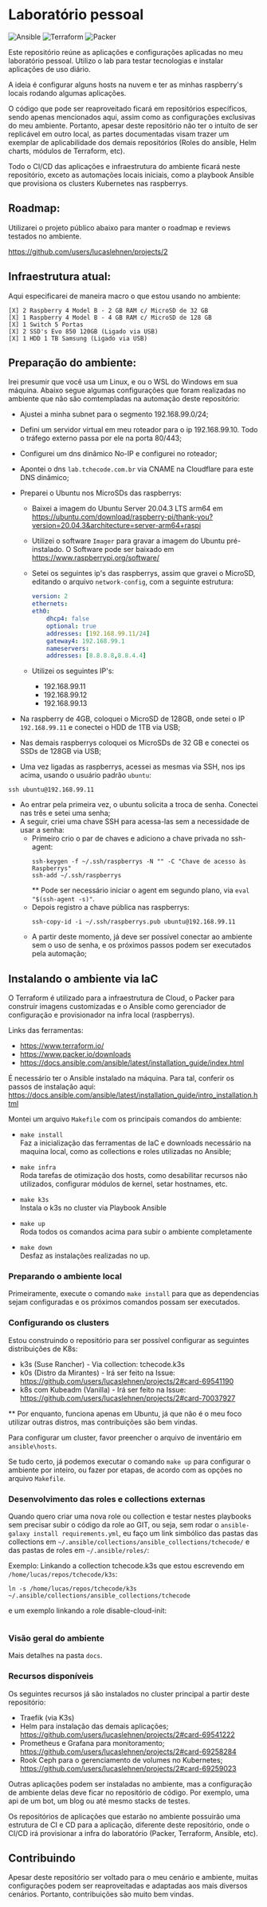 # Laboratório pessoal 

<img src="https://img.shields.io/badge/Ansible->%3D2.11.5-red?style=for-the-badge&logo=ansible&logoColor=white" alt="Ansible">
<img src="https://img.shields.io/badge/Terraform->%3D1.0.7-6a01eb?style=for-the-badge&logo=terraform&logoColor=white" alt="Terraform">
<img src="https://img.shields.io/badge/Packer->%3D1.7.5-blue?style=for-the-badge&logo=packer&logoColor=white" alt="Packer">


Este repositório reúne as aplicações e configurações aplicadas no meu laboratório pessoal. Utilizo o lab para testar tecnologias e instalar aplicações de uso diário. 

A ideia é configurar alguns hosts na nuvem e ter as minhas raspberry's locais rodando algumas aplicações. 

O código que pode ser reaproveitado ficará em repositórios específicos, sendo apenas mencionados aqui, assim como as configurações exclusivas do meu ambiente. Portanto, apesar deste repositório não ter o intuíto de ser replicável em outro local, as partes documentadas visam trazer um exemplar de aplicabilidade dos demais repositórios (Roles do ansible, Helm charts, módulos de Terraform, etc). 

Todo o CI/CD das aplicações e infraestrutura do ambiente ficará neste repositório, exceto as automações locais iniciais, como a playbook Ansible que provisiona os clusters Kubernetes nas raspberrys.

## Roadmap:

Utilizarei o projeto público abaixo para manter o roadmap e reviews testados no ambiente. 

https://github.com/users/lucaslehnen/projects/2

## Infraestrutura atual:

Aqui especificarei de maneira macro o que estou usando no ambiente: 
```
[X] 2 Raspberry 4 Model B - 2 GB RAM c/ MicroSD de 32 GB
[X] 1 Raspberry 4 Model B - 4 GB RAM c/ MicroSD de 128 GB
[X] 1 Switch 5 Portas
[X] 2 SSD's Evo 850 120GB (Ligado via USB)
[X] 1 HDD 1 TB Samsung (Ligado via USB)
```
## Preparação do ambiente:

Irei presumir que você usa um Linux, e ou o WSL do Windows em sua máquina. 
Abaixo segue algumas configurações que foram realizadas no ambiente que não são comtempladas na automação deste repositório:

- Ajustei a minha subnet para o segmento 192.168.99.0/24;
- Defini um servidor virtual em meu roteador para o ip 192.168.99.10. Todo o tráfego externo passa por ele na porta 80/443;
- Configurei um dns dinâmico No-IP e configurei no roteador;
- Apontei o dns `lab.tchecode.com.br` via CNAME na Cloudflare para este DNS dinâmico;
- Preparei o Ubuntu nos MicroSDs das raspberrys:
    - Baixei a imagem do Ubuntu Server 20.04.3 LTS arm64 em 
        https://ubuntu.com/download/raspberry-pi/thank-you?version=20.04.3&architecture=server-arm64+raspi
    - Utilizei o software `Imager` para gravar a imagem do Ubuntu pré-instalado. O Software pode ser baixado em
        https://www.raspberrypi.org/software/    
    - Setei os seguintes ip's das raspberrys, assim que gravei o MicroSD, editando o arquivo `network-config`, com a seguinte estrutura:

        ```yaml
        version: 2
        ethernets:
        eth0:
            dhcp4: false
            optional: true
            addresses: [192.168.99.11/24]
            gateway4: 192.168.99.1
            nameservers:
            addresses: [8.8.8.8,8.8.4.4]
        ```
    - Utilizei os seguintes IP's:
        - 192.168.99.11
        - 192.168.99.12
        - 192.168.99.13        
- Na raspberry de 4GB, coloquei o MicroSD de 128GB, onde setei o IP `192.168.99.11` e conectei o HDD de 1TB via USB;
- Nas demais raspberrys coloquei os MicroSDs de 32 GB e conectei os SSDs de 128GB via USB; 

- Uma vez ligadas as raspberrys, acessei as mesmas via SSH, nos ips acima, usando o usuário padrão `ubuntu`: 
```
ssh ubuntu@192.168.99.11
```
- Ao entrar pela primeira vez, o ubuntu solicita a troca de senha. Conectei nas três e setei uma senha;
- A seguir, criei uma chave SSH para acessa-las sem a necessidade de usar a senha:
    - Primeiro crio o par de chaves e adiciono a chave privada no ssh-agent:
        ```
        ssh-keygen -f ~/.ssh/raspberrys -N "" -C "Chave de acesso às Raspberrys"
        ssh-add ~/.ssh/raspberrys
        ```
        ** Pode ser necessário iniciar o agent em segundo plano, via `eval "$(ssh-agent -s)"`.
    - Depois registro a chave pública nas raspberrys:
        ```
        ssh-copy-id -i ~/.ssh/raspberrys.pub ubuntu@192.168.99.11
        ```
    - A partir deste momento, já deve ser possível conectar ao ambiente sem o uso de senha, e os próximos passos podem ser executados pela automação;

## Instalando o ambiente via IaC

O Terraform é utilizado para a infraestrutura de Cloud, o Packer para construir imagens customizadas e o Ansible como gerenciador de configuração e provisionador na infra local (raspberrys). 

Links das ferramentas:

- https://www.terraform.io/
- https://www.packer.io/downloads
- https://docs.ansible.com/ansible/latest/installation_guide/index.html

É necessário ter o Ansible instalado na máquina. Para tal, conferir os passos de instalação aqui: https://docs.ansible.com/ansible/latest/installation_guide/intro_installation.html

Montei um arquivo `Makefile` com os principais comandos do ambiente: 

 - `make install` <br>
    Faz a inicialização das ferramentas de IaC e downloads necessário na maquina local, como as collections e roles utilizadas no Ansible;

 - `make infra`<br>
    Roda tarefas de otimização dos hosts, como desabilitar recursos não utilizados, configurar módulos de kernel, setar hostnames, etc.

 - `make k3s`<br>
    Instala o k3s no cluster via Playbook Ansible

 - `make up` <br>
    Roda todos os comandos acima para subir o ambiente completamente

 - `make down` <br>
    Desfaz as instalações realizadas no up. 

### Preparando o ambiente local

Primeiramente, execute o comando `make install` para que as dependencias sejam configuradas e os próximos comandos possam ser executados. 
### Configurando os clusters

Estou construindo o repositório para ser possível configurar as seguintes distribuições de K8s:

 - k3s (Suse Rancher) - Via collection: tchecode.k3s
 - k0s (Distro da Mirantes) - Irá ser feito na Issue: https://github.com/users/lucaslehnen/projects/2#card-69541190
 - k8s com Kubeadm (Vanilla) - Irá ser feito na Issue: https://github.com/users/lucaslehnen/projects/2#card-70037927 

** Por enquanto, funciona apenas em Ubuntu, já que não é o meu foco utilizar outras distros, mas contribuições são bem vindas.

Para configurar um cluster, favor preencher o arquivo de inventário em `ansible\hosts`.

Se tudo certo, já podemos executar o comando `make up` para configurar o ambiente por inteiro, ou fazer por etapas, de acordo com as opções no arquivo `Makefile`.

### Desenvolvimento das roles e collections externas

Quando quero criar uma nova role ou collection e testar nestes playbooks sem precisar subir o código da role ao GIT, ou seja, sem rodar o `ansible-galaxy install requirements.yml`, eu faço um link simbólico das pastas das collections em `~/.ansible/collections/ansible_collections/tchecode/` e das pastas de roles em `~/.ansible/roles/`: 

Exemplo: Linkando a collection tchecode.k3s que estou escrevendo em `/home/lucas/repos/tchecode/k3s`:
```
ln -s /home/lucas/repos/tchecode/k3s ~/.ansible/collections/ansible_collections/tchecode
```
e um exemplo linkando a role disable-cloud-init:  
```

```

### Visão geral do ambiente



Mais detalhes na pasta `docs`.

### Recursos disponíveis 

Os seguintes recursos já são instalados no cluster principal a partir deste repositório:

- Traefik (via K3s)
- Helm para instalação das demais aplicações; https://github.com/users/lucaslehnen/projects/2#card-69541222
- Prometheus e Grafana para monitoramento; https://github.com/users/lucaslehnen/projects/2#card-69258284
- Rook Ceph para o gerenciamento de volumes no Kubernetes; https://github.com/users/lucaslehnen/projects/2#card-69259023

Outras aplicações podem ser instaladas no ambiente, mas a configuração de ambiente delas deve ficar no repositório de código. Por exemplo, uma api de um bot, um blog ou até mesmo stacks de testes.

Os repositórios de aplicações que estarão no ambiente possuirão uma estrutura de CI e CD para a aplicação, diferente deste repositório, onde o CI/CD irá provisionar a infra do laboratório (Packer, Terraform, Ansible, etc).

## Contribuindo

Apesar deste repositório ser voltado para o meu cenário e ambiente, muitas configurações podem ser reaproveitadas e adaptadas aos mais diversos cenários. Portanto, contribuições são muito bem vindas. 
